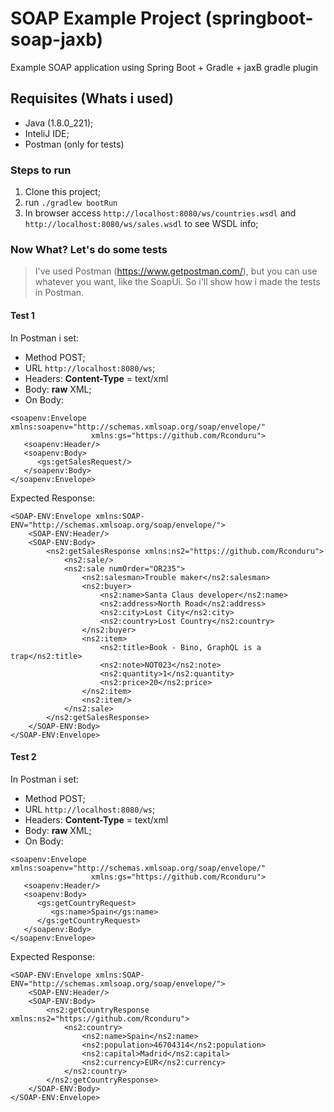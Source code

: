 # SOAP Example Project (springboot-soap-jaxb)

Example SOAP application using Spring Boot + Gradle + jaxB  gradle plugin

## Requisites (Whats i used)

- Java  (1.8.0_221);
- InteliJ IDE;
- Postman (only for tests)

### Steps to run

1. Clone this project;
2. run ```./gradlew bootRun```
3. In browser access ```http://localhost:8080/ws/countries.wsdl``` and ```http://localhost:8080/ws/sales.wsdl``` to see WSDL info;

### Now What? Let's do some tests

> I've used Postman (https://www.getpostman.com/), but you can use whatever you want, like the SoapUi. So i'll show how i made the tests in Postman.

#### Test 1

In Postman i set:

- Method POST;
- URL ```http://localhost:8080/ws```;
- Headers: **Content-Type** = text/xml
- Body: **raw** XML;
- On Body:
```
<soapenv:Envelope xmlns:soapenv="http://schemas.xmlsoap.org/soap/envelope/"
				  xmlns:gs="https://github.com/Rconduru">
   <soapenv:Header/>
   <soapenv:Body>
      <gs:getSalesRequest/>
   </soapenv:Body>
</soapenv:Envelope>
```

Expected Response:
```
<SOAP-ENV:Envelope xmlns:SOAP-ENV="http://schemas.xmlsoap.org/soap/envelope/">
    <SOAP-ENV:Header/>
    <SOAP-ENV:Body>
        <ns2:getSalesResponse xmlns:ns2="https://github.com/Rconduru">
            <ns2:sale/>
            <ns2:sale numOrder="OR235">
                <ns2:salesman>Trouble maker</ns2:salesman>
                <ns2:buyer>
                    <ns2:name>Santa Claus developer</ns2:name>
                    <ns2:address>North Road</ns2:address>
                    <ns2:city>Lost City</ns2:city>
                    <ns2:country>Lost Country</ns2:country>
                </ns2:buyer>
                <ns2:item>
                    <ns2:title>Book - Bino, GraphQL is a trap</ns2:title>
                    <ns2:note>NOT023</ns2:note>
                    <ns2:quantity>1</ns2:quantity>
                    <ns2:price>20</ns2:price>
                </ns2:item>
                <ns2:item/>
            </ns2:sale>
        </ns2:getSalesResponse>
    </SOAP-ENV:Body>
</SOAP-ENV:Envelope>
```

#### Test 2

In Postman i set:

- Method POST;
- URL ```http://localhost:8080/ws```;
- Headers: **Content-Type** = text/xml
- Body: **raw** XML;
- On Body:
```
<soapenv:Envelope xmlns:soapenv="http://schemas.xmlsoap.org/soap/envelope/"
				  xmlns:gs="https://github.com/Rconduru">
   <soapenv:Header/>
   <soapenv:Body>
      <gs:getCountryRequest>
         <gs:name>Spain</gs:name>
      </gs:getCountryRequest>
   </soapenv:Body>
</soapenv:Envelope>
```

Expected Response:
```
<SOAP-ENV:Envelope xmlns:SOAP-ENV="http://schemas.xmlsoap.org/soap/envelope/">
    <SOAP-ENV:Header/>
    <SOAP-ENV:Body>
        <ns2:getCountryResponse xmlns:ns2="https://github.com/Rconduru">
            <ns2:country>
                <ns2:name>Spain</ns2:name>
                <ns2:population>46704314</ns2:population>
                <ns2:capital>Madrid</ns2:capital>
                <ns2:currency>EUR</ns2:currency>
            </ns2:country>
        </ns2:getCountryResponse>
    </SOAP-ENV:Body>
</SOAP-ENV:Envelope>
```

